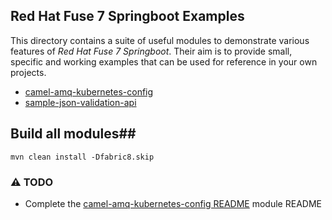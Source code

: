 ## Red Hat Fuse 7 Springboot Examples

This directory contains a suite of useful modules to demonstrate various features of _Red Hat Fuse 7 Springboot_.
Their aim is to provide small, specific and working examples that can be used for reference in your own projects.
* [camel-amq-kubernetes-config](camel-amq-kubernetes-config)
* [sample-json-validation-api](sample-json-validation-api)

## Build all modules##

```
mvn clean install -Dfabric8.skip
```

### :warning: TODO
* Complete the [camel-amq-kubernetes-config README](camel-amq-kubernetes-config/README.md) module README
